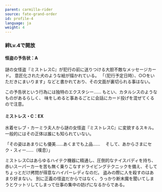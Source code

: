 ```yaml
---
parent: carmilla-rider
source: fate-grand-order
id: profile-4
language: ja
weight: 4
---
```


### 絆Lv.4で開放

#### 怪盗の予告状：A

謎の女怪盗『ミストレスC』が犯行の前に送りつける大胆不敵なメッセージカード。
意匠化された犬のような絵が描かれている。
「（犯行予定日時）、○○をいただきにまいります」などと書かれており、その文面が裏切られる事はない。

この予告状という行為には独特のエクスタシー……
もとい、カタルシスのようなものがあるらしく、
味をしめると事あるごとに会話にカード投げを混ぜてくるので注意。

#### ミストレス・C：EX

水着セレブ・カーミラ夫人から謎の女怪盗『ミストレスC』に変貌するスキル。
一般的にはその正体は誰にも知られていない。

「その姿はあまりにも優美……あくまでも上品……
　そして、あからさまにセク・スィー……（嘆息）」

ミストレスCはあらゆるハイテク機器に精通し、圧倒的なナイスバディを持ち、赤いスーパーカーを苦も無く乗りこなすドライビングテクニックを備え、そしてちょっとだけ拷問が得意なハイパーレディなのだ。
盗みの際に人を殺すのはあまり好まない。
別に正義の怪盗だからではなく、うっかり断末魔を聞いてしまうとウットリしてしまって仕事の集中の妨げになるからである。
